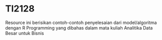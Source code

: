 # TI2128
Resource ini berisikan contoh-contoh penyelesaian dari model/algoritma dengan R Programming yang dibahas dalam mata kuliah Analitika Data Besar untuk Bisnis
